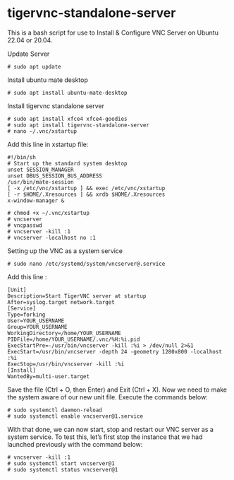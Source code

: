 # tigervnc-standalone-server

This is a bash script for use to Install & Configure VNC Server on Ubuntu 22.04 or 20.04.

Update Server 
```
# sudo apt update
```

Install ubuntu mate desktop
```
# sudo apt install ubuntu-mate-desktop
```

Install tigervnc standalone server
```
# sudo apt install xfce4 xfce4-goodies
# sudo apt install tigervnc-standalone-server
# nano ~/.vnc/xstartup
```
Add this line in xstartup file:
```
#!/bin/sh
# Start up the standard system desktop
unset SESSION_MANAGER
unset DBUS_SESSION_BUS_ADDRESS
/usr/bin/mate-session
[ -x /etc/vnc/xstartup ] && exec /etc/vnc/xstartup
[ -r $HOME/.Xresources ] && xrdb $HOME/.Xresources
x-window-manager &

```
```
# chmod +x ~/.vnc/xstartup
# vncserver
# vncpasswd
# vncserver -kill :1
# vncserver -localhost no :1
```
Setting up the VNC as a system service
```
# sudo nano /etc/systemd/system/vncserver@.service
```
Add this line :
```
[Unit]
Description=Start TigerVNC server at startup
After=syslog.target network.target
[Service]
Type=forking
User=YOUR_USERNAME
Group=YOUR_USERNAME
WorkingDirectory=/home/YOUR_USERNAME
PIDFile=/home/YOUR_USERNAME/.vnc/%H:%i.pid
ExecStartPre=-/usr/bin/vncserver -kill :%i > /dev/null 2>&1
ExecStart=/usr/bin/vncserver -depth 24 -geometry 1280x800 -localhost :%i
ExecStop=/usr/bin/vncserver -kill :%i
[Install]
WantedBy=multi-user.target
```
Save the file (Ctrl + O, then Enter) and Exit (Ctrl + X).
Now we need to make the system aware of our new unit file. Execute the commands below:
```
# sudo systemctl daemon-reload
# sudo systemctl enable vncserver@1.service
```
With that done, we can now start, stop and restart our VNC server as a system service. To test this, let’s first stop the instance that we had launched previously with the command below:
```
# vncserver -kill :1
# sudo systemctl start vncserver@1
# sudo systemctl status vncserver@1
```
